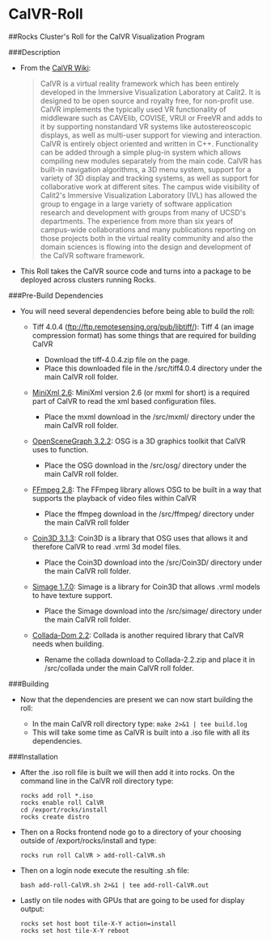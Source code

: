 # CalVR-Roll
##Rocks Cluster's Roll for the CalVR Visualization Program

###Description

 *  From the [CalVR Wiki](http://ivl.calit2.net/wiki/index.php/CalVR):

	> CalVR is a virtual reality framework which has been entirely developed in the Immersive Visualization Laboratory at Calit2. It is designed to be open source and royalty free, for non-profit use. CalVR implements the typically used VR functionality of middleware such as CAVElib, COVISE, VRUI or FreeVR and adds to it by supporting nonstandard VR systems like autostereoscopic displays, as well as multi-user support for viewing and interaction. CalVR is entirely object oriented and written in C++. Functionality can be added through a simple plug-in system which allows compiling new modules separately from the main code. CalVR has built-in navigation algorithms, a 3D menu system, support for a variety of 3D display and tracking systems, as well as support for collaborative work at different sites. The campus wide visibility of Calit2's Immersive Visualization Laboratory (IVL) has allowed the group to engage in a large variety of software application research and development with groups from many of UCSD's departments. The experience from more than six years of campus-wide collaborations and many publications reporting on those projects both in the virtual reality community and also the domain sciences is flowing into the design and development of the CalVR software framework. 

 * This Roll takes the CalVR source code and turns into a package to be deployed across clusters running Rocks.

###Pre-Build Dependencies

 * You will need several dependencies before being able to build the roll:
  
   * Tiff 4.0.4 (ftp://ftp.remotesensing.org/pub/libtiff/): Tiff 4 (an image compression format) has some things that are required for building CalVR
     - Download the tiff-4.0.4.zip file on the page.
     - Place this downloaded file in the /src/tiff4.0.4 directory under the main CalVR roll folder.

   * [MiniXml 2.6](http://www.msweet.org/files/project3/mxml-2.6.tar.gz): MiniXml version 2.6 (or mxml for short) is a required part of CalVR to read the xml based configuration files.
     - Place the mxml download in the /src/mxml/ directory under the main CalVR roll folder.

   * [OpenSceneGraph 3.2.2](http://trac.openscenegraph.org/downloads/developer_releases/OpenSceneGraph-3.2.2.zip): OSG is a 3D graphics toolkit that CalVR uses to function.
     - Place the OSG download in the /src/osg/ directory under the main CalVR roll folder.

   * [FFmpeg 2.8](http://ffmpeg.org/releases/ffmpeg-2.8.tar.bz2): The FFmpeg library allows OSG to be built in a way that supports the playback of video files within CalVR
     - Place the ffmpeg download in the /src/ffmpeg/ directory under the main CalVR roll folder

   * [Coin3D 3.1.3](https://bitbucket.org/Coin3D/coin/downloads/Coin-3.1.3.zip): Coin3D is a library that OSG uses that allows it and therefore CalVR to read .vrml 3d model files.
     - Place the Coin3D download into the /src/Coin3D/ directory under the main CalVR roll folder.

   * [Simage 1.7.0](https://bitbucket.org/Coin3D/coin/downloads/simage-1.7.0.zip): Simage is a library for Coin3D that allows .vrml models to have texture support.
     - Place the Simage download into the /src/simage/ directory under the main CalVR roll folder.
   
   * [Collada-Dom 2.2](http://sourceforge.net/projects/collada-dom/files/Collada%20DOM/Collada%20DOM%202.2/Collada%20DOM%202.2.zip/download): Collada is another required library that CalVR needs when building.
     - Rename the collada download to Collada-2.2.zip and place it in /src/collada under the main CalVR roll folder. 

###Building

 * Now that the dependencies are present we can now start building the roll:

   * In the main CalVR roll directory type:
	```make 2>&1 | tee build.log```
   * This will take some time as CalVR is built into a .iso file with all its dependencies.

###Installation

 * After the .iso roll file is built we will then add it into rocks. On the command line in the CalVR roll directory type:

     ```
     rocks add roll *.iso
     rocks enable roll CalVR
     cd /export/rocks/install
     rocks create distro
     ```

 * Then on a Rocks frontend node go to a directory of your choosing outside of /export/rocks/install and type:

     ```
     rocks run roll CalVR > add-roll-CalVR.sh
     ```

 * Then on a login node execute the resulting .sh file:

     ```
     bash add-roll-CalVR.sh 2>&1 | tee add-roll-CalVR.out
     ```

 * Lastly on tile nodes with GPUs that are going to be used for display output:

     ```
     rocks set host boot tile-X-Y action=install
     rocks set host tile-X-Y reboot
     ```
  


  
